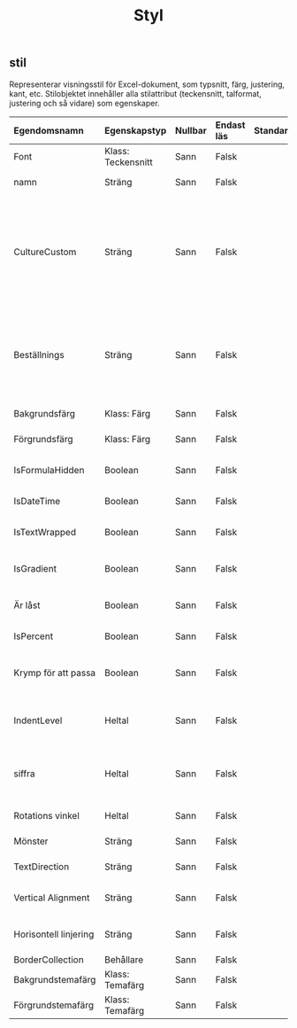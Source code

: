 ﻿---
title: Styl
second_title: Aspose.Cells Cloud Documen
type: docs
url: /sv/specification/model/style/
description: "Aspose.Cells Molnmodellspecifikation: Stil. Hantera enkelt Excel och andra kalkylarksdokument med funktioner som att öppna, generera, redigera, dela, slå samman, jämföra och konvertera"
kwords: Excel, Office, Kalkylblad, Cloud REST API, Stil
weight: 50
---
## **stil**

 Representerar visningsstil för Excel-dokument, som typsnitt, färg, justering, kant, etc. Stilobjektet innehåller alla stilattribut (teckensnitt, talformat, justering och så vidare) som egenskaper.

| Egendomsnamn| Egenskapstyp| Nullbar| Endast läs| Standardvärde| Beskrivning|
|:- |:- |:- |:- |:- |:- |
| Font| Klass: Teckensnitt| Sann| Falsk|| Får ett föremål.|
| namn| Sträng| Sann| Falsk|| Hämtar eller ställer in namnet på stilen.|
| CultureCustom| Sträng| Sann| Falsk|| Hämtar och ställer in den kulturberoende mönstersträngen för talformat. Om inget talformat har ställts in för detta objekt, returneras null. Om talformat är inbyggt kommer mönstersträngen som motsvarar det inbyggda numret att returneras.|
| Beställnings| Sträng| Sann| Falsk|| Representerar den anpassade nummerformatsträngen för detta stilobjekt. Om det anpassade sifferformatet inte är inställt (Till exempel, sifferformatet är inbyggt), kommer "" att returneras.|
| Bakgrundsfärg| Klass: Färg| Sann| Falsk|| Hämtar eller ställer in en stils bakgrundsfärg.|
| Förgrundsfärg| Klass: Färg| Sann| Falsk|| Hämtar eller ställer in en stils förgrundsfärg.|
| IsFormulaHidden| Boolean| Sann| Falsk||Representerar om formeln kommer att döljas när kalkylbladet är skyddat.|
| IsDateTime| Boolean| Sann| Falsk|| Anger om sifferformatet är ett datumformat.|
| IsTextWrapped| Boolean| Sann| Falsk|| Hämtar eller ställer in ett värde som anger om texten i en cell är radbruten.|
| IsGradient| Boolean| Sann| Falsk|| Indikerar om cellskuggningen är ett gradientmönster.|
| Är låst| Boolean| Sann| Falsk|| Hämtar eller ställer in ett värde som anger om en cell kan ändras eller inte.|
| IsPercent| Boolean| Sann| Falsk|| Anger om talformatet är ett procentformat.|
| Krymp för att passa| Boolean| Sann| Falsk|| Representerar om text automatiskt krymper för att passa den tillgängliga kolumnbredden.|
| IndentLevel| Heltal| Sann| Falsk|| Representerar indragsnivån för cellen eller området. Kan bara vara ett heltal från 0 till 250.|
| siffra| Heltal| Sann| Falsk|| Hämtar eller ställer in visningsformat för siffror och datum. Formateringsmönstren är olika för olika regioner.|
| Rotations vinkel| Heltal| Sann| Falsk|| Representerar textrotationsvinkel.|
| Mönster| Sträng| Sann| Falsk|| Hämtar eller ställer in cellbakgrundsmönstertypen.|
| TextDirection| Sträng| Sann| Falsk|| Representerar textläsordning.|
| Vertical Alignment| Sträng| Sann| Falsk||Hämtar eller ställer in den vertikala anpassningstypen för texten i en cell.|
| Horisontell linjering| Sträng| Sann| Falsk|| Hämtar eller ställer in den horisontella justeringen av texten i en cell.|
| BorderCollection| Behållare| Sann| Falsk|||
| Bakgrundstemafärg| Klass: Temafärg| Sann| Falsk|| Hämtar och ställer in bakgrundstemafärgen.|
| Förgrundstemafärg| Klass: Temafärg| Sann| Falsk|| Hämtar och ställer in förgrundstemafärgen.|

